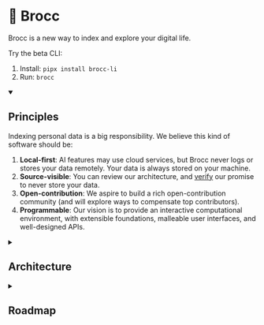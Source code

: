 # 🥦 Brocc

Brocc is a new way to index and explore your digital life.

Try the beta CLI:

1. Install: `pipx install brocc-li`
2. Run: `brocc`

<details open>
<summary><h2>Principles</h2></summary>

Indexing personal data is a big responsibility. We believe this kind of software should be:

1. **Local-first**: AI features may use cloud services, but Brocc never logs or stores your data remotely. Your data is always stored on your machine.
2. **Source-visible**: You can review our architecture, and [verify](https://github.com/SubstrateLabs/brocc) our promise to never store your data.
3. **Open-contribution**: We aspire to build a rich open-contribution community (and will explore ways to compensate top contributors).
4. **Programmable**: Our vision is to provide an interactive computational environment, with extensible foundations, malleable user interfaces, and well-designed APIs.

</details>

<details>
<summary><h2>Architecture</h2></summary>

### Local app

We always prefer embedded tech to hosted services. For now, all AI models run via cloud services. A long-term goal is to offer an option for local inference, enabling fully on-device operation (and offline mode).

Dependencies:

- [DuckDB](https://duckdb.org): Embedded columnar database that stores document data. Because access patterns are more analytical than transactional, DuckDB's columnar storage is a good fit.
- [Polars](https://docs.pola.rs): DataFrame library, leverages Apache Arrow to avoid loading entire datasets into memory.
- [LanceDB](https://github.com/lancedb/lancedb): Embedded vector database, enables semantic search.
- [Textual](https://www.textualize.io): Terminal UI framework.
- [PydanticAI](https://ai.pydantic.dev): Agent framework.
- [OpenRouter](https://openrouter.ai/docs/quickstart): AI routing service, allows user-scoped API keys to access cloud AI models.

AI models:

- [voyage-multimodal-3](https://blog.voyageai.com/2024/11/12/voyage-multimodal-3): Embeds text and images in the same latent space, enabling multimodal search. This model must be run in the cloud until open-source alternatives improve in quality.

### Website

The web component of Brocc is intentionally minimal (following our Local-first [principle](<(/?tab=readme-ov-file#principles)>). We only redirect to the web app for authentication and collaboration features. AI model requests never pass through the web app.

- [Neon Postgres](https://neon.tech/docs/introduction): We store as little as possible in Postgres. What we do store: users, API keys, and collaboration settings.
- Cloudflare [R2](https://developers.cloudflare.com/r2): Free egress, cheaper than alternatives. We use it to store published data.
- [WorkOS](https://workos.com): Easier maintenance than DIY, cheaper than alternatives.
- Upstash [Redis](https://upstash.com/docs/redis/overall/getstarted): We use Redis to cache session information (with short TTL).

</details>

<details>
<summary><h2>Roadmap</h2></summary>

- **0.0.1**: Browser sense: connects to your browser history.
  - [ ] Read browser history up to a selected timeframe
  - [ ] Index common feeds:
    - [x] Twitter
    - [x] Substack
    - [ ] Gmail
  - [ ] Parse PDFs, including metadata for research articles
  - [ ] Chunk long articles and PDFs semantically
  - [ ] Search for "AI-related content", and get back feed items from multiple sources with an AI summary.
- **0.0.2**: API sense: connects to web services via OAuth.
  - [ ] OAuth connection to:
    - [ ] Notion
    - [ ] Slack
    - [ ] Discord
    - [ ] WhatsApp
    - [ ] Telegram
- **0.0.3**: File sense: connects to your filesystem.
  - [ ] Index local Mac applications:
    - [ ] iMessage
    - [ ] Photos
    - [ ] Notes
  - [ ] Index local files:
    - [ ] PDFs
    - [ ] Markdown files

</details>
